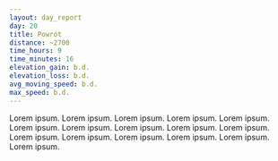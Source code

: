 ```yaml
---
layout: day_report
day: 20
title: Powrót
distance: ~2700
time_hours: 9
time_minutes: 16
elevation_gain: b.d.
elevation_loss: b.d.
avg_moving_speed: b.d.
max_speed: b.d.
---
```


Lorem ipsum. Lorem ipsum. Lorem ipsum. Lorem ipsum. Lorem ipsum. Lorem ipsum. Lorem ipsum. Lorem ipsum.
Lorem ipsum. Lorem ipsum. Lorem ipsum. Lorem ipsum. Lorem ipsum. Lorem ipsum. Lorem ipsum. Lorem ipsum.

